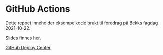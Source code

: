 # GitHub Actions

Dette repoet inneholder eksempelkode brukt til foredrag på Bekks fagdag 2021-10-22.

[Slides finnes her.](https://docs.google.com/presentation/d/1lAVhwiwiyUvW7W3ZJ-GOPasRJ2NTjFG9rOeoIjriC2w/edit?usp=sharing)

[GitHub Deploy Center](https://githubdeploy.z1.web.core.windows.net/)
